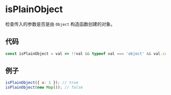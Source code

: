 # isPlainObject

检查传入的参数是否是由 `Object` 构造函数创建的对象。

## 代码

```js
const isPlainObject = val => !!val && typeof val === 'object' && val.constructor === Object;
```

## 例子

```js
isPlainObject({ a: 1 }); // true
isPlainObject(new Map()); // false
```
